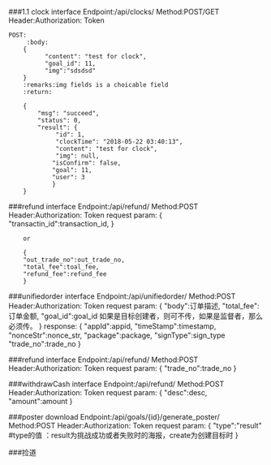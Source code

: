 ###1.1 clock interface
    Endpoint:/api/clocks/
    Method:POST/GET
    Header:Authorization: Token <string>

    POST:
         :body:
        {
	          "content": "test for clock",
              "goal_id": 11,
              "img":"sdsdsd"
        }
        :remarks:img fields is a choicable field
        :return:

        {
            "msg": "succeed",
            "status": 0,
            "result": {
                 "id": 1,
                 "clockTime": "2018-05-22 03:40:13",
                 "content": "test for clock",
                 "img": null,
                "isConfirm": false,
                "goal": 11,
                "user": 3
                }
        }

###refund interface
    Endpoint:/api/refund/
    Method:POST
    Header:Authorization: Token <string>
    request param:
        {
	          "transactin_id":transaction_id,
        }
        
        or
        
        {
        "out_trade_no":out_trade_no,
        "total_fee":toal_fee,
        "refund_fee":refund_fee
        }

###unifiedorder interface
    Endpoint:/api/unifiedorder/
    Method:POST
    Header:Authorization: Token <string>
    request param:
    {
        "body":订单描述,
        "total_fee":订单金额,
        "goal_id":goal_id  如果是目标创建者，则可不传，如果是监督者，那么必须传。
    }
    response:
    {
    "appId":appid,
    "timeStamp":timestamp,
    "nonceStr":nonce_str,
    "package":package,
    "signType":sign_type
    "trade_no":trade_no
    }
    
###refund interface
    Endpoint:/api/refund/
    Method:POST
    Header:Authorization: Token <string>
    request param:
    {
    "trade_no":trade_no
    }
    
###withdrawCash interface
    Endpoint:/api/refund/
    Method:POST
    Header:Authorization: Token <string>
    request param:
   {
    "desc":desc,
    "amount":amount
    }
    
    
###poster download
    Endpoint:/api/goals/{id}/generate_poster/
    Method:POST
    Header:Authorization: Token <string>
    request param:
    {
	"type":"result"     #type的值 ：result为挑战成功或者失败时的海报，create为创建目标时
    }
    
###捡道 